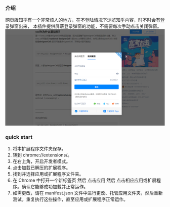 ### 介绍

网页版知乎有一个非常烦人的地方，在不登陆情况下浏览知乎内容，时不时会有登录弹窗出来，
本插件提供屏蔽登录弹窗的功能，不需要每次手动点击关闭弹窗。
<img src="./images/zhihu_popup.png"/>
### quick start

1. 将本扩展程序文件夹保存。
2. 转到 chrome://extensions/。
3. 在右上角，开启开发者模式。
4. 点击加载已解压的扩展程序。
5. 找到并选择应用或扩展程序文件夹。
6. 在 Chrome 中打开一个新标签页 然后 点击应用 然后 点击相应应用或扩展程序。确认它能够成功加载并正常运作。
7. 如需更改，请在 manifest.json 文件中进行更改、托管应用文件夹，然后重新测试。重复执行这些操作，直至应用或扩展程序正常运作。
